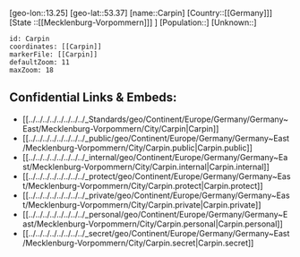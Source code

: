 ﻿---
location: [53.37,13.25]
mapzoom: [7,12] 
mapmarker: city 
type: City
tags:
- geo/City


SpocWebEntityId: 29493
isDeleted: false
confidential: public

---
[geo-lon::13.25]
[geo-lat::53.37]
[name::Carpin]
[Country::[[Germany]]]
[State ::[[Mecklenburg-Vorpommern]]] ]
[Population::]
[Unknown::]


```leaflet
id: Carpin
coordinates: [[Carpin]]
markerFile: [[Carpin]]
defaultZoom: 11 
maxZoom: 18
```


## Confidential Links & Embeds: 
- [[../../../../../../../../_Standards/geo/Continent/Europe/Germany/Germany~East/Mecklenburg-Vorpommern/City/Carpin|Carpin]] 
- [[../../../../../../../../_public/geo/Continent/Europe/Germany/Germany~East/Mecklenburg-Vorpommern/City/Carpin.public|Carpin.public]] 
- [[../../../../../../../../_internal/geo/Continent/Europe/Germany/Germany~East/Mecklenburg-Vorpommern/City/Carpin.internal|Carpin.internal]] 
- [[../../../../../../../../_protect/geo/Continent/Europe/Germany/Germany~East/Mecklenburg-Vorpommern/City/Carpin.protect|Carpin.protect]] 
- [[../../../../../../../../_private/geo/Continent/Europe/Germany/Germany~East/Mecklenburg-Vorpommern/City/Carpin.private|Carpin.private]] 
- [[../../../../../../../../_personal/geo/Continent/Europe/Germany/Germany~East/Mecklenburg-Vorpommern/City/Carpin.personal|Carpin.personal]] 
- [[../../../../../../../../_secret/geo/Continent/Europe/Germany/Germany~East/Mecklenburg-Vorpommern/City/Carpin.secret|Carpin.secret]] 
